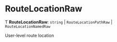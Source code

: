 # RouteLocationRaw

Ƭ **RouteLocationRaw**: `string` \| `RouteLocationPathRaw` \| `RouteLocationNamedRaw`

User-level route location